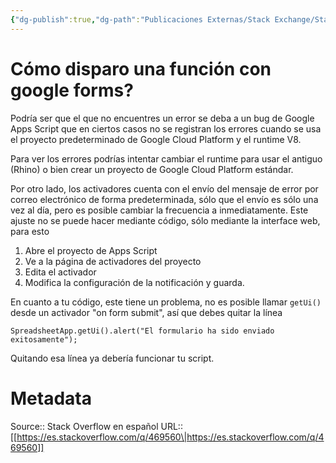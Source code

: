 ```yaml
---
{"dg-publish":true,"dg-path":"Publicaciones Externas/Stack Exchange/Stack Overflow en español/es.stackoverflow.com-469560.md","permalink":"/publicaciones-externas/stack-exchange/stack-overflow-en-espanol/es-stackoverflow-com-469560/","title":"Cómo disparo una función con google forms?","hide":true,"noteIcon":"default","created":"2024-04-03T12:49:10.627-06:00","updated":"2024-04-05T16:43:57.428-06:00"}
---
```


# Cómo disparo una función con google forms?

Podría ser que el que no encuentres un error se deba a un bug de Google Apps Script que en ciertos casos no se registran los errores cuando se usa el proyecto predeterminado de Google Cloud Platform y el runtime V8.

Para ver los errores podrías intentar cambiar el runtime para usar el antiguo (Rhino) o bien crear un proyecto de Google Cloud Platform estándar.

Por otro lado, los activadores cuenta con el envío del mensaje de error por correo electrónico de forma predeterminada, sólo que el envío es sólo una vez al día, pero es posible cambiar la frecuencia a inmediatamente. Este ajuste no se puede hacer mediante código, sólo mediante la interface web, para esto 

1. Abre el proyecto de Apps Script
2. Ve a la página de activadores del proyecto
3. Edita el activador
4. Modifica la configuración de la notificación y guarda.

En cuanto a tu código, este tiene un problema, no es posible llamar `getUi()` desde un activador "on form submit", así que debes quitar la línea

    SpreadsheetApp.getUi().alert("El formulario ha sido enviado exitosamente");

Quitando esa línea ya debería funcionar tu script.

# Metadata
Source:: Stack Overflow en español
URL:: [[https://es.stackoverflow.com/q/469560\|https://es.stackoverflow.com/q/469560]]

